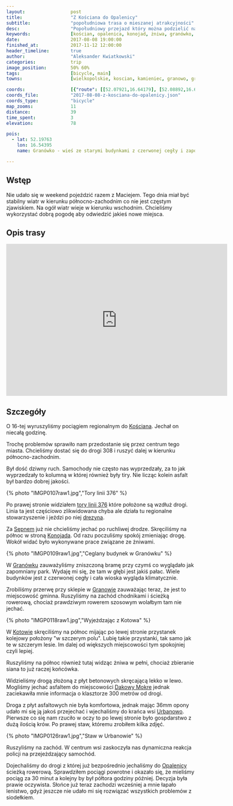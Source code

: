```yaml
---
layout:                 post
title:                  "Z Kościana do Opalenicy"
subtitle:               "popołudniowa trasa o mieszanej atrakcyjności"
desc:                   "Popołudniowy przejazd który można podzielić na: wyjazd z Kościana drogą 308, kilka ciekawych wiosek w okolicy Granowa oraz szybki powród do pociągu z Opalenicy."
keywords:               [kościan, opalenica, konojad, żniwa, granówko, urbanowo]
date:                   2017-08-08 19:00:00
finished_at:            2017-11-12 12:00:00
header_timeline:        true
author:                 "Aleksander Kwiatkowski"
categories:             trip
image_position:         50% 60%
tags:                   [bicycle, main]
towns:                  [wielkopolskie, koscian, kamieniec, granowo, grodzisk_wielkopolski, opalenica]

coords:                 [{"route": [[52.07921,16.64179], [52.08892,16.65089], [52.12376,16.62858], [52.15100,16.54524], [52.16290,16.53682], [52.18943,16.55021], [52.19774,16.54395], [52.19685,16.53966], [52.22199,16.53279], [52.19679,16.53974], [52.22225,16.53159], [52.22414,16.48618], [52.24711,16.46481], [52.24974,16.46610], [52.26760,16.44138], [52.26758,16.41460], [52.27535,16.39177], [52.30808,16.41108]], "type": "bicycle"}]
coords_file:            "2017-08-08-z-kosciana-do-opalenicy.json"
coords_type:            "bicycle"
map_zooms:              11
distance:               39
time_spent:             3
elevation:              78

pois:
  - lat: 52.19763
    lon: 16.54395
    name: Granówko - wieś ze starymi budynkami z czerwonej cegły i zapomnianym pałacem

---
```


[wiki-koscian]: https://pl.wikipedia.org/wiki/Ko%C5%9Bcian
[wiki-sepno]: https://pl.wikipedia.org/wiki/Sepno_(powiat_grodziski)
[wiki-konojad]: https://pl.wikipedia.org/wiki/Konojad
[wiki-granowko]: https://pl.wikipedia.org/wiki/Gran%C3%B3wko_(wojew%C3%B3dztwo_wielkopolskie)
[wiki-granowo]: https://pl.wikipedia.org/wiki/Granowo_(wojew%C3%B3dztwo_wielkopolskie)
[wiki-kotowo]: https://pl.wikipedia.org/wiki/Kotowo_(powiat_grodziski)
[wiki-dakowy-mokre]: https://pl.wikipedia.org/wiki/Dakowy_Mokre
[wiki-urbanowo]: https://pl.wikipedia.org/wiki/Urbanowo_(wojew%C3%B3dztwo_wielkopolskie)
[wiki-opalenica]: https://pl.wikipedia.org/wiki/Opalenica
[wiki-linia-376]: https://pl.wikipedia.org/wiki/Linia_kolejowa_nr_376
[wiki-grodzisk-drezyna]: https://pl.wikipedia.org/wiki/Grodziska_Kolej_Drezynowa


Wstęp
-----

Nie udało się w weekend pojeździć razem z Maciejem. Tego dnia miał być
stabilny wiatr w kierunku północno-zachodnim co nie jest częstym zjawiskiem.
Na ogół wiatr wieje w kierunku wschodnim. Chcieliśmy wykorzystać dobrą
pogodę aby odwiedzić jakieś nowe miejsca.

Opis trasy
----------

<iframe height='405' width='590' frameborder='0' allowtransparency='true' scrolling='no' src='https://www.strava.com/activities/1123815897/embed/0f776cbf67c2debfa322d2571c6cfe53c1c52546'></iframe>

Szczegóły
---------

O 16-tej wyruszyliśmy pociągiem regionalnym do [Kościana][wiki-koscian].
Jechał on niecałą godzinę.

Trochę problemów sprawiło nam przedostanie się przez centrum tego miasta.
Chcieliśmy dostać się do drogi 308 i ruszyć dalej w kierunku
północno-zachodnim.

Był dość dziwny ruch. Samochody
nie często nas wyprzedzały, za to jak wyprzedzały to kolumną w której również były tiry.
Nie licząc kolein asfalt był bardzo dobrej jakości.

{% photo "IMGP0107raw1.jpg","Tory linii 376" %}

Po prawej stronie widziałem [tory linii 376][wiki-linia-376] które położone są wzdłuż drogi.
Linia ta jest częściowo zlikwidowana chyba ale działa tu regionalne stowarzyszenie i
jeździ po niej [drezyna][wiki-grodzisk-drezyna].

Za [Sępnem][wiki-sepno] już nie chcieliśmy jechać po ruchliwej drodze.
Skręciliśmy na północ w stroną [Konojada][wiki-konojad]. Od razu poczuliśmy
spokój zmieniając drogę. Wokół widać było wykonywane prace związane ze żniwami.

{% photo "IMGP0109raw1.jpg","Ceglany budynek w Granówku" %}

W [Granówku][wiki-granowko] zauważyliśmy zniszczoną bramę przy czymś co
wyglądało jak zapomniany park. Wydaję mi się, że tam w głębi jest jakiś pałac.
Wiele budynków jest z czerwonej cegły i cała wioska wygląda klimatycznie.

Zrobiliśmy przerwę przy sklepie w [Granowie][wiki-granowo] zauważając teraz, że
jest to miejscowość gminna. Ruszyliśmy na zachód chodnikami i ścieżką
rowerową, chociaż prawdziwym rowerem szosowym wolałbym tam nie jechać.

{% photo "IMGP0118raw1.jpg","Wyjeżdzając z Kotowa" %}

W [Kotowie][wiki-kotowo] skręciliśmy na północ mijając po lewej stronie
przystanek kolejowy położony "w szczerym polu".
Lubię takie przystanki, tak samo jak te w
szczerym lesie. Im dalej od większych miejscowości tym spokojniej
czyli lepiej.

Ruszyliśmy na północ również tutaj widząc żniwa w pełni, chociaż zbieranie
siana to już raczej końcówka.

Widzieliśmy drogą złożoną z płyt betonowych skręcającą lekko w lewo. Mogliśmy
jechać asfaltem do miejscowości [Dakowy Mokre][wiki-dakowy-mokre] jednak
zaciekawiła mnie informacja o klasztorze 300 metrów od drogi.

Droga z płyt asfaltowych nie była komfortowa, jednak mając 36mm opony udało
mi się ją jakoś przejechać i wjechaliśmy do krańca wsi [Urbanowo][wiki-urbanowo].
Pierwsze co się nam rzuciło w oczy to po lewej stronie było
gospdarstwo z dużą ilością krów. Po prawej staw, któremu zrobiłem kilka zdjęć.

{% photo "IMGP0126raw1.jpg","Staw w Urbanowie" %}

Ruszyliśmy na zachód. W centrum wsi zaskoczyła nas
dynamiczna reakcja policji na przejeżdzający
samochód.

Dojechaliśmy do drogi z której już bezpośrednio jechaliśmy do
[Opalenicy][wiki-opalenica] ścieżką rowerową. Sprawdziłem pociągi powrotne i
okazało się, że mieliśmy pociąg za 30 minut a kolejny by był półtora godziny później.
Decyzja była prawie oczywista. Słońce już teraz zachodzi wcześniej a mnie
łapało lenistwo, gdyż jeszcze nie udało mi się rozwiązać wszystkich problemów
z siodełkiem.
